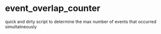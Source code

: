 # event_overlap_counter
quick and dirty script to determine the max number of events that occurred simultatneously
